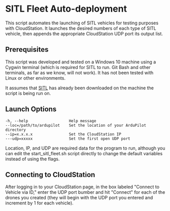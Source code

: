 # SITL Fleet Auto-deployment

This script automates the launching of SITL vehicles for testing purposes with CloudStation. It launches the desired numbers of each type of SITL vehicle, then appends the appropriate CloudStation UDP port its output list.

## Prerequisites
This script was developed and tested on a Windows 10 machine using a Cygwin terminal (which is required for SITL to run. Git Bash and other terminals, as far as we know, will not work). It has not been tested with Linux or other environments.

It assumes that [SITL](https://ardupilot.org/dev/docs/SITL-setup-landingpage.html) has already been downloaded on the machine the script is being run on.

## Launch Options
	-h, --help 					Help message
	--loc=/path/to/ardupilot 	Set the location of your ArduPilot directory
	--ip=x.x.x.x 				Set the CloudStation IP
	---udp=xxxxx 				Set the first open UDP port

Location, IP, and UDP are required data for the program to run, although you can edit the start_sitl_fleet.sh script directly to change the default variables instead of using the flags.

## Connecting to CloudStation
After logging in to your CloudStation page, in the box labeled "Connect to Vehicle via ID," enter the UDP port bumber and hit "Connect" for each of the drones you created (they will begin with the UDP port you entered and increment by 1 for each vehicle).